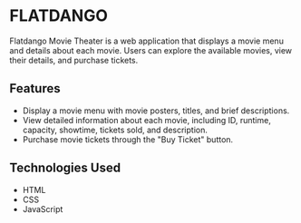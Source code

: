 # FLATDANGO
Flatdango Movie Theater is a web application that displays a movie menu and details about each movie. Users can explore the available movies, view their details, and purchase tickets.

## Features

- Display a movie menu with movie posters, titles, and brief descriptions.
- View detailed information about each movie, including ID, runtime, capacity, showtime, tickets sold, and description.
- Purchase movie tickets through the "Buy Ticket" button.

## Technologies Used

- HTML
- CSS
- JavaScript

